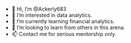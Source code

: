 - 👋 Hi, I’m @Ackerly683
- 👀 I’m interested in data analytics.
- 🌱 I’m currently learning financial analytics.
- 💞️ I’m looking to learn from others in this arena.
- 📫 Contact me for serious mentorship only.

<!---
Ackerly683/Ackerly683 is a ✨ special ✨ repository because its `README.md` (this file) appears on your GitHub profile.
You can click the Preview link to take a look at your changes.
--->
